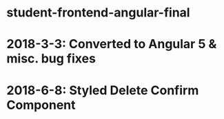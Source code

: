 # student-frontend-angular-final

# 2018-3-3: Converted to Angular 5 & misc. bug fixes 

# 2018-6-8: Styled Delete Confirm Component
